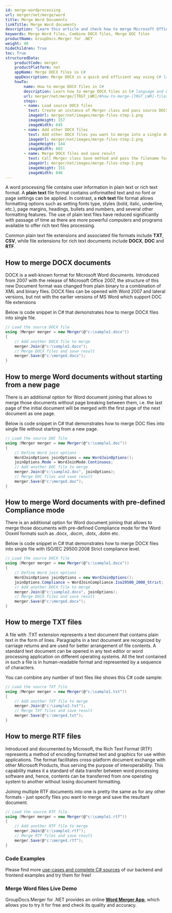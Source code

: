 ```yaml
---
id: merge-wordprocessing
url: merger/net/merge/word
title: Merge Word Documents
linkTitle: Merge Word documents
description: "Learn this article and check how to merge Microsoft Office Word documents in .NET applications using C# programming language."
keywords: Merge Word files, Combine DOCX files, Merge DOC files
productName: GroupDocs.Merger for .NET
weight: 40
hideChildren: True
toc: True
structuredData:
    productCode: merger
    productPlatform: net
    appName: Merge DOCX files in C#
    appDescription: Merge DOCX in a quick and efficient way using C# language and GroupDocs.Merger for .NET API, without the use of any third-party software like Microsoft or Open Office.
    howTo:
        name: How to merge DOCX files in C# 
        description: Learn how to merge DOCX files in C# language and GroupDocs.Merger for .NET API, without the use of any third-party software like Microsoft or Open Office.
        url: merger/net/merge/[TRGT_LWR]/#how-to-merge-[TRGT_LWR]-files-in-c
        steps:
        - name: Load source DOCX files 
          text: Create an instance of Merger class and pass source DOCX file path as a constructor parameter. You may specify absolute or relative file path as per your requirements. 
          imageUrl: merger/net/images/merge-files-step-1.png
          imageHeight: 157
          imageWidth: 645
        - name: Add other DOCX files
          text: Add other DOCX files you want to merge into a single document with Join method of Merger class.
          imageUrl: merger/net/images/merge-files-step-2.png
          imageHeight: 144
          imageWidth: 603
        - name: Merge DOCX files and save result 
          text: Call Merger class Save method and pass the filename for the resultant DOCX file as parameter.
          imageUrl: merger/net/images/merge-files-step-3.png
          imageHeight: 151
          imageWidth: 646
---
```


A word processing file contains user information in plain text or rich text format. A **plain text** file format contains unformatted text and no font or page settings can be applied. In contrast, a **rich text** file format allows formatting options such as setting fonts type, styles (bold, italic, underline, etc.), page margins, headings, bullets and numbers, and several other formatting features. The use of plain text files have reduced significantly with passage of time as there are more powerful computers and programs available to offer rich text files processing.

Common plain text file extensions and associated file formats include **TXT**, **CSV**, while file extensions for rich text documents include **DOCX**, **DOC** and **RTF**.
  
## How to merge DOCX documents

DOCX is a well-known format for Microsoft Word documents. Introduced from 2007 with the release of Microsoft Office 2007, the structure of this new Document format was changed from plain binary to a combination of XML and binary files. DOCX files can be opened with Word 2007 and lateral versions, but not with the earlier versions of MS Word which support DOC file extensions

Below is code snippet in C# that demonstrates how to merge DOCX files into single file.

```csharp
// Load the source DOCX file
using (Merger merger = new Merger(@"c:\sample1.docx"))
{
    // Add another DOCX file to merge
    merger.Join(@"c:\sample2.docx");
    // Merge DOCX files and save result
    merger.Save(@"c:\merged.docx");
}
```
  
## How to merge Word documents without starting from a new page

There is an additional option for Word document joining that allows to merge those documents without page breaking between them, i.e. the last page of the initial document will be merged with the first page of the next document as one page.

Below is code snippet in C# that demonstrates how to merge DOC files into single file without starting from a new page.

```csharp
// Load the source DOC file
using (Merger merger = new Merger(@"c:\sample1.doc"))
{
    // Define Word join options
    WordJoinOptions joinOptions = new WordJoinOptions();
    joinOptions.Mode = WordJoinMode.Continuous;
    // Add another DOC file to merge
    merger.Join(@"c:\sample2.doc", joinOptions);
    // Merge DOC files and save result
    merger.Save(@"c:\merged.doc");
}
```

## How to merge Word documents with pre-defined Compliance mode

There is an additional option for Word document joining that allows to merge those documents with pre-defined Compliance mode for the Word Ooxml formats such as .docx, .docm, .dotx, .dotm etc.

Below is code snippet in C# that demonstrates how to merge DOCX files into single file with ISO/IEC 29500:2008 Strict compliance level.

```csharp
// Load the source DOCX file
using (Merger merger = new Merger(@"c:\sample1.docx"))
{
    // Define Word join options
    WordJoinOptions joinOptions = new WordJoinOptions();
    joinOptions.Compliance = WordJoinCompliance.Iso29500_2008_Strict;
    // Add another DOCX file to merge
    merger.Join(@"c:\sample2.docx", joinOptions);
    // Merge DOCX files and save result
    merger.Save(@"c:\merged.docx");
}
```

## How to merge TXT files

A file with .TXT extension represents a text document that contains plain text in the form of lines. Paragraphs in a text document are recognized by carriage returns and are used for better arrangement of file contents. A standard text document can be opened in any text editor or word processing application on different operating systems. All the text contained in such a file is in human-readable format and represented by a sequence of characters.

You can combine any number of text files like shows this C# code sample:

```csharp
// Load the source TXT file
using (Merger merger = new Merger(@"c:\sample1.txt"))
{
    // Add another TXT file to merge
    merger.Join(@"c:\sample2.txt");
    // Merge TXT files and save result
    merger.Save(@"c:\merged.txt");
}
```

## How to merge RTF files

Introduced and documented by Microsoft, the Rich Text Format (RTF) represents a method of encoding formatted text and graphics for use within applications. The format facilitates cross-platform document exchange with other Microsoft Products, thus serving the purpose of interoperability. This capability makes it a standard of data transfer between word processing software and, hence, contents can be transferred from one operating system to another without losing document formatting.

Joining multiple RTF documents into one is pretty the same as for any other formats - just specify files you want to merge and save the resultant document.

```csharp
// Load the source RTF file
using (Merger merger = new Merger(@"c:\sample1.rtf"))
{
    // Add another RTF file to merge
    merger.Join(@"c:\sample2.rtf");
    // Merge RTF files and save result
    merger.Save(@"c:\merged.rtf");
}
```

### Code Examples

Please find more [use-cases and complete C# sources](https://docs.groupdocs.com/merger/net/showcases/) of our backend and frontend examples and try them for free!

### Merge Word files Live Demo

GroupDocs.Merger for .NET provides an online [**Word Merger App**](https://products.groupdocs.app/merger/word), which allows you to try it for free and check its quality and accuracy.
